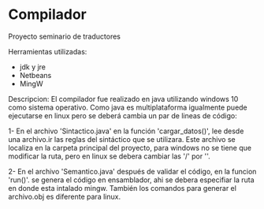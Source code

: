 # Compilador
Proyecto seminario de traductores

Herramientas utilizadas:

- jdk y jre
- Netbeans 
- MingW


Descripcion:
El compilador fue realizado en java utilizando windows  10 como sistema operativo. Como java es multiplataforma igualmente puede ejecutarse en linux pero se deberá cambia un par de lineas de código:

1- En el archivo 'Sintactico.java' en la función 'cargar_datos()', lee desde una archivo.ir las reglas del sintáctico que se utilizara. Este archivo se localiza en la carpeta principal del proyecto, para windows no se tiene que modificar la ruta, pero en linux se debera cambiar las '/' por '\'.

2- En el archivo 'Semantico.java' después de validar el código, en la funcion 'run()'. se genera el código en ensamblador, ahi se debera especifiar la ruta en donde esta intalado mingw. También los comandos para generar el archivo.obj es diferente para linux.




